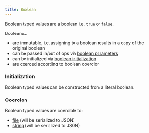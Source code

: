 ```yaml
---
title: Boolean
---
```


Boolean typed values are a boolean i.e. `true` or `false`.

Booleans...
- are immutable, i.e. assigning to a boolean results in a copy of the original boolean
- can be passed in/out of ops via [boolean parameters](../structure/op-directory/op/parameter/boolean)
- can be initialized via [boolean initialization](#initialization)
- are coerced according to [boolean coercion](#coercion)

### Initialization
Boolean typed values can be constructed from a literal boolean.

### Coercion
Boolean typed values are coercible to:

- [file](#file) (will be serialized to JSON)
- [string](#string) (will be serialized to JSON)
